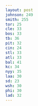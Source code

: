 ```yaml
---
layout: post
johnson: 249
smith: 255
tor: 25
cle: 33
bos: 33
tb: 36
pit: 32
cin: 24
stl: 33
atl: 33
bal: 41
kc: 34
nyy: 35
laa: 30
sd: 23
wsh: 30
phi: 30
lad: 32
---
```

